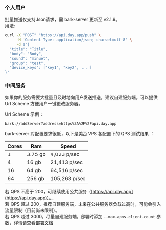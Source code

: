 
### 个人用户
批量推送仅支持Json请求，需 bark-server 更新至 v2.1.9。<br />
用法:
```sh
curl -X "POST" "https://api.day.app/push" \
     -H 'Content-Type: application/json; charset=utf-8' \
     -d $'{
  "title": "Title",
  "body": "Body",
  "sound": "minuet",
  "group": "test",
  "device_keys": ["key1", "key2", ... ]
}'
```

### 中间服务
如果你的服务需要大批量且及时地向用户发送推送，建议自建服务端。可以提供 Url Scheme 方便用户一键更改服务器。

Url Scheme 示例：
```
bark://addServer?address=https%3A%2F%2Fapi.day.app
```
bark-server 对配置要求很低，以下是美西 VPS 各配置下的 QPS 测试结果 ：

| Cores | Ram | Speed |
| ----- | ----------- |----------- |
| 1 | 3.75 gb |4,023 p/sec |
| 4 | 16 gb |21,413 p/sec |
| 16 | 64 gb |64,516 p/sec |
| 64 | 256 gb |105,263 p/sec |

若 QPS 不高于 200，可继续使用公共服务（[https://api.day.app](https://api.day.app)）。<br />
若 QPS 超过 200，推荐自建服务端，未来在公共服务器负载过高时，可能会引入流量限制（目前尚未限制）。<br />
若 QPS 超过 3000，尽量自建服务端，部署时添加 `--max-apns-client-count` 参数，详情请查看[部署文档](/deploy)